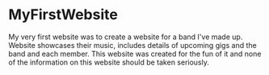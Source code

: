 # MyFirstWebsite
My very first website was to create a website for a band I've made up. Website showcases their music, includes details of upcoming gigs and the band and each member. This website was created for the fun of it and none of the information on this website should be taken seriously.
